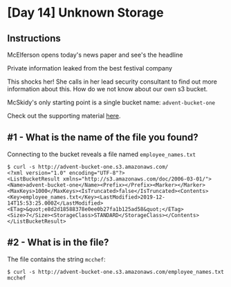 # [Day 14] Unknown Storage

## Instructions

McElferson opens today's news paper and see's the headline

Private information leaked from the best festival company

This shocks her! She calls in her lead security consultant to find out more information about this. How do we not know about our own s3 bucket. 

McSkidy's only starting point is a single bucket name: `advent-bucket-one`

Check out the supporting material [here](https://docs.google.com/document/d/13uHBw3L9wdDAFboErSq_QV8omb3yCol0doo6uMGzJWo/edit#).

## #1 - What is the name of the file you found?

Connecting to the bucket reveals a file named `employee_names.txt`

~~~
$ curl -s http://advent-bucket-one.s3.amazonaws.com/
<?xml version="1.0" encoding="UTF-8"?>
<ListBucketResult xmlns="http://s3.amazonaws.com/doc/2006-03-01/"><Name>advent-bucket-one</Name><Prefix></Prefix><Marker></Marker><MaxKeys>1000</MaxKeys><IsTruncated>false</IsTruncated><Contents><Key>employee_names.txt</Key><LastModified>2019-12-14T15:53:25.000Z</LastModified><ETag>&quot;e8d2d18588378e0ee0b27fa1b125ad58&quot;</ETag><Size>7</Size><StorageClass>STANDARD</StorageClass></Contents></ListBucketResult>
~~~

## #2 - What is in the file?

The file contains the string `mcchef`:

~~~
$ curl -s http://advent-bucket-one.s3.amazonaws.com/employee_names.txt
mcchef
~~~
